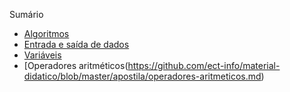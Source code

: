Sumário 
* [Algoritmos](https://github.com/ect-info/material-didatico/blob/master/apostila/algoritmos.md)
* [Entrada e saída de dados](https://github.com/ect-info/material-didatico/blob/master/apostila/entrada-saida.md) 
* [Variáveis](https://github.com/ect-info/material-didatico/blob/master/apostila/variaveis_expressoes.md) 
* [Operadores aritméticos(https://github.com/ect-info/material-didatico/blob/master/apostila/operadores-aritmeticos.md)
